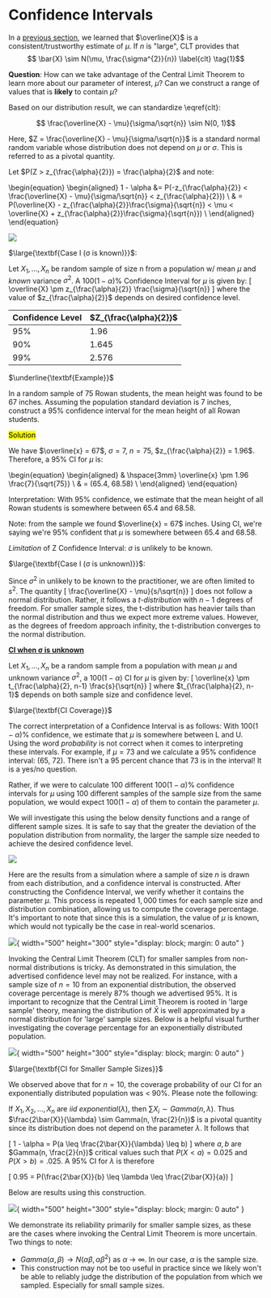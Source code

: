 # Confidence Intervals

In a [previous section](https://hamzah-a98.github.io/Statistical%20Inference/Section%201%3A%20statistical_inference/), we learned that $\overline{X}$ is a consistent/trustworthy estimate of $\mu$. If $n$ is "large", CLT provides that 
$$ \bar{X} \sim N(\mu, \frac{\sigma^{2}}{n}) \label{clt} \tag{1}$$

$\textbf{Question}$: How can we take advantage of the Central Limit Theorem to learn more about our parameter of interest, $\mu$? Can we construct a range of values that is **likely** to contain $\mu$? 

Based on our distribution result, we can standardize \eqref{clt}: 

$$ \frac{\overline{X} - \mu}{\sigma/\sqrt{n}} \sim N(0, 1)$$

Here, $Z = \frac{\overline{X} - \mu}{\sigma/\sqrt{n}}$ is a standard normal random variable whose distribution does not depend on $\mu$ or $\sigma$. This is referred to as a pivotal quantity. 

Let $P(Z > z_{\frac{\alpha}{2}}) = \frac{\alpha}{2}$ and note: 


\begin{equation}
\begin{aligned}
1 - \alpha &= P(-z_{\frac{\alpha}{2}} < \frac{\overline{X} - \mu}{\sigma/\sqrt{n}} < z_{\frac{\alpha}{2}}) \\
& = P(\overline{X} - z_{\frac{\alpha}{2}}\frac{\sigma}{\sqrt{n}} < \mu < \overline{X} + z_{\frac{\alpha}{2}}\frac{\sigma}{\sqrt{n}}) \\
\end{aligned}
\end{equation}

![](images/clt_int2.png)


$\large{\textbf{Case I (σ is known)}}$:

 Let $X_{1},...,X_{n}$ be random sample of size n from a population w/ mean $\mu$ and $\textit{known}$ variance $\sigma^{2}$. A $100(1-\alpha)\%$ Confidence Interval for $\mu$ is given by: 
\[ 
    \overline{X} \pm z_{\frac{\alpha}{2}} \frac{\sigma}{\sqrt{n}}
    \]
where the value of $z_{\frac{\alpha}{2}}$ depends on desired confidence level. 

| Confidence Level | **$Z_{\frac{\alpha}{2}}$** |
| -------- | ------- |
| 95% | 1.96 |
| 90% | 1.645 |
| 99% | 2.576 |

$\underline{\textbf{Example}}$

In a random sample of 75 Rowan students, the mean height was found to be 67 inches. Assuming the population standard deviation is 7 inches, construct a 95% confidence interval for the mean height of all Rowan students.

<mark>Solution</mark>

We have $\overline{x} = 67$, $\sigma = 7$, $n=75$, $z_{\frac{\alpha}{2}} = 1.96$. Therefore, a 95% CI for $\mu$ is:

\begin{equation}
\begin{aligned}
&       \hspace{3mm} \overline{x} \pm 1.96 \frac{7}{\sqrt{75}} \\
& = (65.4, 68.58) \\
\end{aligned}
\end{equation}

Interpretation: With 95% confidence, we estimate that the mean height of all Rowan students is somewhere between 65.4 and 68.58. 

Note: from the sample we found $\overline{x} = 67$ inches. Using CI, we're saying we're 95% confident that $\mu$ is somewhere between 65.4 and 68.58.

$\textit{Limitation}$ of Z Confidence Interval: $\sigma$ is unlikely to be known. 


$\large{\textbf{Case I (σ is unknown)}}$:

Since $\sigma^{2}$ in unlikely to be known to the practitioner, we are often limited to $s^{2}$. The quantity 
\[ 
    \frac{\overline{X} - \mu}{s/\sqrt{n}}
    \]
does not follow a normal distribution. Rather, it follows a *t-distribution* with $n-1$ degrees of freedom. For smaller sample sizes, the t-distribution has heavier tails than the normal distribution and thus we expect more extreme values. However, as the degrees of freedom approach infinity, the t-distribution converges to the normal distribution. 

<u>**CI when σ is unknown**</u>

Let $X_{1}, ..., X_{n}$ be a random sample from a population with mean $\mu$ and unknown variance $\sigma^{2}$, a $100(1-\alpha)%$ CI for $\mu$ is given by: 
\[ 
    \overline{x} \pm t_{\frac{\alpha}{2}, n-1} \frac{s}{\sqrt{n}}
    \]
where $t_{\frac{\alpha}{2}, n-1}$ depends on both sample size and confidence level.  


$\large{\textbf{CI Coverage}}$

The correct interpretation of a Confidence Interval is as follows: With $100(1-\alpha)\%$ confidence, we estimate that $\mu$ is somewhere between L and U. Using the word $probability$ is not correct when it comes to interpreting these intervals. For example, if $\mu = 73$ and we calculate a $95\%$ confidence interval: (65, 72). There isn't a 95 percent chance that 73 is in the interval! It is a yes/no question. 

Rather, if we were to calculate 100 different $100(1-\alpha)\%$ confidence intervals for $\mu$ using 100 different samples of the sample size from the same population, we would expect $100(1-\alpha)$ of them to contain the parameter $\mu$. 

We will investigate this using the below density functions and a range of different sample sizes. It is safe to say that the greater the deviation of the population distribution from normality, the larger the sample size needed to achieve the desired confidence level.

![](images/modified_density_functions.png)

Here are the results from a simulation where a sample of size $n$ is drawn from each distribution, and a confidence interval is constructed. After constructing the Confidence Interval, we verify whether it contains the parameter $\mu$. This process is repeated $1,000$ times for each sample size and distribution combination, allowing us to compute the coverage percentage. It's important to note that since this is a simulation, the value of $\mu$ is known, which would not typically be the case in real-world scenarios.

![](images/coverage.png){ width="500" height="300" style="display: block; margin: 0 auto" }

Invoking the Central Limit Theorem (CLT) for smaller samples from non-normal distributions is tricky. As demonstrated in this simulation, the advertised confidence level may not be realized. For instance, with a sample size of $n=10$ from an exponential distribution, the observed coverage percentage is merely $87\%$ though we advertised $95\%$. It is important to recognize that the Central Limit Theorem is rooted in 'large sample' theory, meaning the distribution of $\bar{X}$ is well approximated by a normal distribution for 'large' sample sizes. Below is a helpful visual further investigating the coverage percentage for an exponentially distributed population. 


![](images/exp_coverage.png){ width="500" height="300" style="display: block; margin: 0 auto" }


$\large{\textbf{CI for Smaller Sample Sizes}}$

We observed above that for $n=10$, the coverage probability of our CI for an exponentially distributed population was < $90\%$. Please note the following: 

If $X_{1}, X_{2}, ..., X_{n}$ are $iid$ $exponential(\lambda)$, then $\sum X_{i} \sim Gamma(n, \lambda)$. Thus $\frac{2\bar{X}}{\lambda} \sim Gamma(n, \frac{2}{n})$  is a pivotal quantity since its distribution does not depend on the parameter $\lambda$. It follows that 

\[ 
    1 - \alpha = P(a \leq \frac{2\bar{X}}{\lambda} \leq b)
    \]
where $a, b$ are $Gamma(n, \frac{2}{n})$ critical values such that $P(X < a) = 0.025$ and $P(X > b) = .025$. A $95\%$ CI for $\lambda$ is therefore 

\[
0.95 = P(\frac{2\bar{X}}{b} \leq \lambda \leq \frac{2\bar{X}}{a})
\]

Below are results using this construction. 

![](images/exact_exp.png){ width="500" height="300" style="display: block; margin: 0 auto" }


We demonstrate its reliability primarily for smaller sample sizes, as these are the cases where invoking the Central Limit Theorem is more uncertain. Two things to note: 

- $Gamma(\alpha, \beta) \rightarrow N(\alpha\beta, \alpha\beta^{2})$ as $\alpha$ -> $\infty$. In our case, $\alpha$ is the sample size. 
- This construction may not be too useful in practice since we likely won't be able to reliably judge the distribution of the population from which we sampled. Especially for small sample sizes. 
